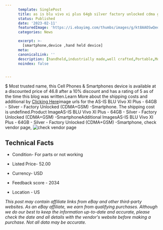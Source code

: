 ```yaml
---
      template: SinglePost
      title: as is blu vivo xi plus 64gb silver factory unlocked cdma gsm smartphone
      status: Published
      date: '2023-02-11'
      featuredImage: 'https://i.ebayimg.com/thumbs/images/g/kt8AAOSwQediBWwo/s-l225.jpg'
      categories: News

      excerpt: >-
        [smartphone,device ,hand held device]
      meta:
      canonicalLink: ''
      description: [handheld,industrially made,well crafted,Portable,Mobile,Compact,Convenient,Lightweight,Maneuverable,Man-portable,Miniature,Carriable,Hand-held,Light,Holdable,Transportable,Mobile device,Pocket-sized,On-the-go,Wireless,Cordless,Compact size,Convenient size, smartphone,device ,hand held device]
      noindex: false

        
---
```

$
    Most trusted name, this Cell Phones & Smartphones device is available at a discounted price of 46.8 after a 10% discount and has a rating of 5 as of the time this blog was written.Learn More about the shipping costs and additional by [Clicking Here](https://www.ebay.com/itm/284648131891?hash=item424659cd33%3Ag%3Akt8AAOSwQediBWwo&mkevt=1&mkcid=1&mkrid=711-53200-19255-0&campid=%253CePNCampaignId%253E&customid=%253CreferenceId%253E&toolid=10049)image urls for the AS-IS BLU Vivo XI Plus - 64GB - Silver - Factory Unlocked (CDMA+GSM) -Smartphone. The shipping cost is undefined.Product ImageAS-IS BLU Vivo XI Plus - 64GB - Silver - Factory Unlocked (CDMA+GSM) -SmartphoneAdditional ImagesAS-IS BLU Vivo XI Plus - 64GB - Silver - Factory Unlocked (CDMA+GSM) -Smartphone, check vendor page, ![check vendor page](https://origin-galleryplus.ebayimg.com/ws/web/284648131891_2_0_1/225x225.jpg,https://origin-galleryplus.ebayimg.com/ws/web/284648131891_3_0_1/225x225.jpg,https://origin-galleryplus.ebayimg.com/ws/web/284648131891_4_0_1/225x225.jpg,https://origin-galleryplus.ebayimg.com/ws/web/284648131891_5_0_1/225x225.jpg,https://origin-galleryplus.ebayimg.com/ws/web/284648131891_6_0_1/225x225.jpg,https://origin-galleryplus.ebayimg.com/ws/web/284648131891_7_0_1/225x225.jpg,https://origin-galleryplus.ebayimg.com/ws/web/284648131891_8_0_1/225x225.jpg)
    
    

 ## Technical Facts 



     
      

 - Condition- For parts or not working 


      

 - Listed Price- 52.00 


      

 - Currency- USD 


      

 - Feedback score - 2034 


      

 - Location - US 


      
      

 *_This post may contain affiliate links from eBay and other third-party websites. As an eBay affiliate, we earn from qualifying purchases. Although we do our best to keep the information up-to-date and accurate, please check the date and all details with the vendor's website before making a purchase. Not all data may be accurate._*



    
    
    
    
    
